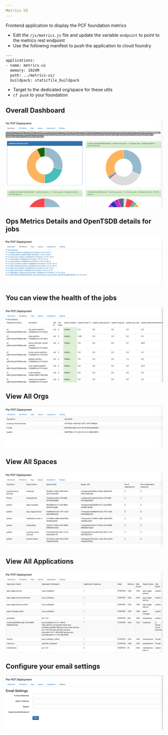 ```yaml
---
Metrics UI
---
```


Frontend application to display the PCF foundation metrics

- Edit the `/js/metrics.js` file and update the variable `endpoint` to point to the metrics rest endpoint
- Use the following manifest to push the application to cloud foundry
```
---
applications:
- name: metrics-ui
  memory: 1024M
  path: ../metrics-ui/
  buildpack: staticfile_buildpack
```
- Target to the dedicated org/space for these utils
- `cf push` to your foundation

## Overall Dashboard
![DashBoard](../images/dashboard.png)

## Ops Metrics Details and OpenTSDB details for jobs
![Job Metrics](../images/job_metrics.png)

## You can view the health of the jobs
![Job Health](../images/job_health.png)

## View All Orgs
![Org Details](../images/orgs.png)

## View All Spaces
![Space Details](../images/spaces.png)

## View All Applications
![Application Details](../images/applications.png)

## Configure your email settings
![Email Settings](../images/mail_settings.png)
